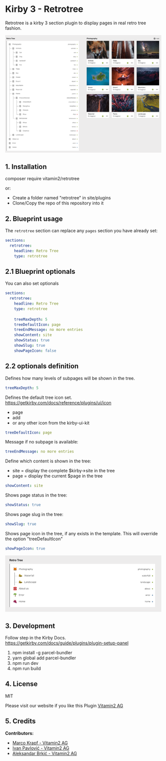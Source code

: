 # Kirby 3 - Retrotree

Retrotree is a kirby 3 section plugin to display pages in real retro tree fashion.

![screenshot](img_a.png)

## 1. Installation

composer require vitamin2/retrotree

or:

- Create a folder named "retrotree" in site/plugins
- Clone/Copy the repo of this repository into it

## 2. Blueprint usage

The `retrotree` section can replace any `pages` section you have already set:

```yaml
sections:
  retrotree:
    headline: Retro Tree
    type: retrotree
```

## 2.1 Blueprint optionals

You can also set optionals


```yaml
sections:
  retrotree:
    headline: Retro Tree
    type: retrotree

    treeMaxDepth: 5
    treeDefaultIcon: page
    treeEndMessage: no more entries
    showContent: site
    showStatus: true
    showSlug: true
    showPageIcon: false
```

## 2.2 optionals definition
Defines how many levels of subpages will be shown in the tree.

```yaml
treeMaxDepth: 5
```

Defines the default tree icon set. https://getkirby.com/docs/reference/plugins/ui/icon

- page
- add
- or any other icon from the kirby-ui-kit

```yaml
treeDefaultIcon: page
```

Message if no subpage is available:

```yaml
treeEndMessage: no more entries
```

Define which content is shown in the tree:

- site = display the complete $kirby->site in the tree
- page = display the current $page in the tree

```yaml
showContent: site
```

Shows page status in the tree:

```yaml
showStatus: true
```

Shows page slug in the tree:

```yaml
showSlug: true
```

Shows page icon in the tree, if any exists in the template. This will override the option "treeDefaultIcon"

```yaml
showPageIcon: true
```

![screenshot](img_c.png)

## 3. Development

Follow step in the Kirby Docs.
https://getkirby.com/docs/guide/plugins/plugin-setup-panel

1. npm install -g parcel-bundler
2. yarn global add parcel-bundler
3. npm run dev
4. npm run build

## 4. License

MIT

Please visit our website if you like this Plugin [Vitamin2 AG](https://vitamin2.ch)

## 5. Credits

**Contributors:**

- [Marco Krapf - Vitamin2 AG](https://twitter.com/findthebug)
- [Ivan Pavlović - Vitamin2 AG](https://vitamin2.ch)
- [Aleksandar Brkić - Vitamin2 AG](https://www.linkedin.com/in/aleksandar-brkic)
